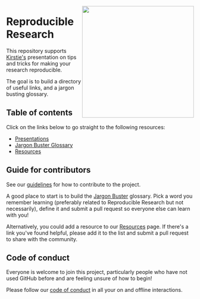 <img 
  src="https://raw.githubusercontent.com/KirstieJane/ReproducibleResearch/master/IMAGES/Logo.png" 
  align="right"
  width=300>

# Reproducible Research

This repository supports [Kirstie's](https://github.com/KirstieJane/) presentation on tips and tricks for making your research reproducible.

The goal is to build a directory of useful links, and a jargon busting glossary.

## Table of contents

Click on the links below to go straight to the following resources:

* [Presentations](https://github.com/KirstieJane/ReproducibleResearch/blob/master/PRESENTATIONS)
* [Jargon Buster Glossary](https://github.com/KirstieJane/ReproducibleResearch/blob/master/Glossary.md)
* [Resources](https://github.com/KirstieJane/ReproducibleResearch/blob/master/Resources.md)

## Guide for contributors

See our [guidelines](https://github.com/KirstieJane/ReproducibleResearch/blob/master/CONTRIBUTING.md) for how to contribute to the project.

A good place to start is to build the [Jargon Buster](https://github.com/KirstieJane/ReproducibleResearch/blob/master/Glossary.md) glossary. Pick a word you remember learning (preferably related to Reproducible Research but not necessarily), define it and submit a pull request so everyone else can learn with you!

Alternatively, you could add a resource to our [Resources](https://github.com/KirstieJane/ReproducibleResearch/blob/master/Resources.md) page. If there's a link you've found helpful, please add it to the list and submit a pull request to share with the community.

## Code of conduct

Everyone is welcome to join this project, particularly people who have not used GitHub before and are feeling unsure of how to begin!

Please follow our [code of conduct](https://github.com/KirstieJane/ReproducibleResearch/blob/master/CODE_OF_CONDUCT.md) in all your on and offline interactions.
